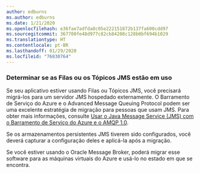 ```yaml
---
author: edburns
ms.author: edburns
ms.date: 1/21/2020
ms.openlocfilehash: e36fae7adfda8c05e222151872b137fa600cdd97
ms.sourcegitcommit: 367780fe48d977c82cb84208c128b0bf694b1029
ms.translationtype: HT
ms.contentlocale: pt-BR
ms.lasthandoff: 01/29/2020
ms.locfileid: "76830764"
---
```

### <a name="determine-whether-jms-queues-or-topics-are-in-use"></a>Determinar se as Filas ou os Tópicos JMS estão em uso

Se seu aplicativo estiver usando Filas ou Tópicos JMS, você precisará migrá-los para um servidor JMS hospedado externamente. O Barramento de Serviço do Azure e o Advanced Message Queuing Protocol podem ser uma excelente estratégia de migração para pessoas que usam JMS. Para obter mais informações, consulte [Usar o Java Message Service (JMS) com o Barramento de Serviço do Azure e o AMQP 1.0](/azure/service-bus-messaging/service-bus-java-how-to-use-jms-api-amqp).

Se os armazenamentos persistentes JMS tiverem sido configurados, você deverá capturar a configuração deles e aplicá-la após a migração.

Se você estiver usando o Oracle Message Broker, poderá migrar esse software para as máquinas virtuais do Azure e usá-lo no estado em que se encontra.
